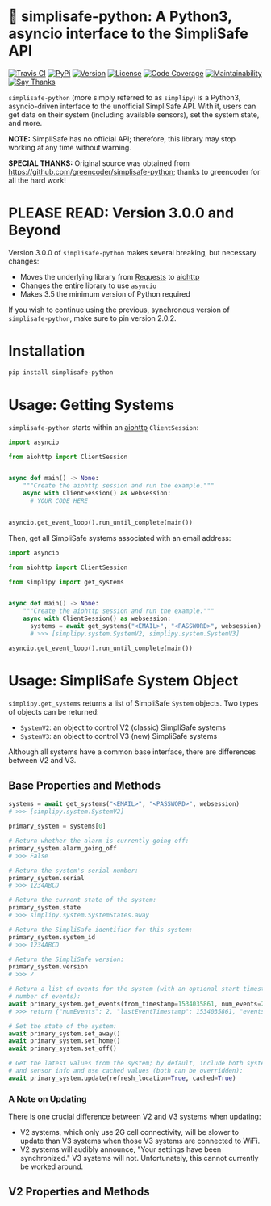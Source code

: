 # 🚨 simplisafe-python: A Python3, asyncio interface to the SimpliSafe API

[![Travis CI](https://travis-ci.org/w1ll1am23/simplisafe-python.svg?branch=master)](https://travis-ci.org/w1ll1am23/simplisafe-python)
[![PyPi](https://img.shields.io/pypi/v/simplisafe-python.svg)](https://pypi.python.org/pypi/simplisafe-python)
[![Version](https://img.shields.io/pypi/pyversions/simplisafe-python.svg)](https://pypi.python.org/pypi/simplisafe-python)
[![License](https://img.shields.io/pypi/l/simplisafe-python.svg)](https://github.com/w1ll1am23/simplisafe-python/blob/master/LICENSE)
[![Code Coverage](https://codecov.io/gh/w1ll1am23/simplisafe-python/branch/master/graph/badge.svg)](https://codecov.io/gh/w1ll1am23/simplisafe-python)
[![Maintainability](https://api.codeclimate.com/v1/badges/af60d65b69d416136fc9/maintainability)](https://codeclimate.com/github/bachya/py17track/maintainability)
[![Say Thanks](https://img.shields.io/badge/SayThanks-!-1EAEDB.svg)](https://saythanks.io/to/w1ll1am23)

`simplisafe-python` (more simply referred to as `simplipy`) is a Python3,
asyncio-driven interface to the unofficial SimpliSafe API. With it, users can
get data on their system (including available sensors), set the system state,
and more.

**NOTE:** SimpliSafe has no official API; therefore, this library may stop
working at any time without warning.

**SPECIAL THANKS:** Original source was obtained from
https://github.com/greencoder/simplisafe-python; thanks to greencoder
for all the hard work!

# PLEASE READ: Version 3.0.0 and Beyond

Version 3.0.0 of `simplisafe-python` makes several breaking, but necessary
changes:

* Moves the underlying library from
  [Requests](http://docs.python-requests.org/en/master/) to
  [aiohttp](https://aiohttp.readthedocs.io/en/stable/)
* Changes the entire library to use `asyncio`
* Makes 3.5 the minimum version of Python required

If you wish to continue using the previous, synchronous version of
`simplisafe-python`, make sure to pin version 2.0.2.


# Installation

```python
pip install simplisafe-python
```

# Usage: Getting Systems

`simplisafe-python` starts within an
[aiohttp](https://aiohttp.readthedocs.io/en/stable/) `ClientSession`:

```python
import asyncio

from aiohttp import ClientSession


async def main() -> None:
    """Create the aiohttp session and run the example."""
    async with ClientSession() as websession:
      # YOUR CODE HERE


asyncio.get_event_loop().run_until_complete(main())
```

Then, get all SimpliSafe systems associated with an email address:

```python
import asyncio

from aiohttp import ClientSession

from simplipy import get_systems


async def main() -> None:
    """Create the aiohttp session and run the example."""
    async with ClientSession() as websession:
      systems = await get_systems("<EMAIL>", "<PASSWORD>", websession)
      # >>> [simplipy.system.SystemV2, simplipy.system.SystemV3]

asyncio.get_event_loop().run_until_complete(main())
```

# Usage: SimpliSafe System Object

`simplipy.get_systems` returns a list of SimpliSafe `System` objects. Two types
of objects can be returned:

* `SystemV2`: an object to control V2 (classic) SimpliSafe systems
* `SystemV3`: an object to control V3 (new) SimpliSafe systems

Although all systems have a common base interface, there are differences
between V2 and V3.

## Base Properties and Methods

```python
systems = await get_systems("<EMAIL>", "<PASSWORD>", websession)
# >>> [simplipy.system.SystemV2]

primary_system = systems[0]

# Return whether the alarm is currently going off:
primary_system.alarm_going_off
# >>> False

# Return the system's serial number:
primary_system.serial
# >>> 1234ABCD

# Return the current state of the system:
primary_system.state
# >>> simplipy.system.SystemStates.away

# Return the SimpliSafe identifier for this system:
primary_system.system_id
# >>> 1234ABCD

# Return the SimpliSafe version:
primary_system.version
# >>> 2

# Return a list of events for the system (with an optional start timestamp and
# number of events):
await primary_system.get_events(from_timestamp=1534035861, num_events=2)
# >>> return {"numEvents": 2, "lastEventTimestamp": 1534035861, "events": [{...}]}

# Set the state of the system:
await primary_system.set_away()
await primary_system.set_home()
await primary_system.set_off()

# Get the latest values from the system; by default, include both system info
# and sensor info and use cached values (both can be overridden):
await primary_system.update(refresh_location=True, cached=True)
```

### A Note on Updating

There is one crucial difference between V2 and V3 systems when updating:

* V2 systems, which only use 2G cell connectivity, will be slower to update than V3 systems when those V3 systems are connected to WiFi.
* V2 systems will audibly announce, "Your settings have been synchronized." V3 systems will not. Unfortunately, this cannot currently be worked around.

## V2 Properties and Methods
